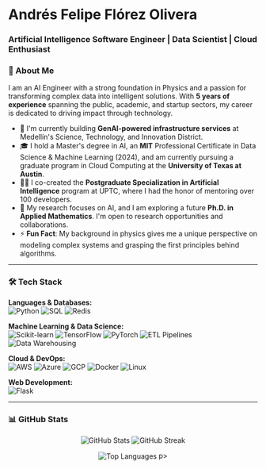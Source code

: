 # Andrés Felipe Flórez Olivera
### Artificial Intelligence Software Engineer | Data Scientist | Cloud Enthusiast

### 👋 About Me

I am an AI Engineer with a strong foundation in Physics and a passion for transforming complex data into intelligent solutions. With **5 years of experience** spanning the public, academic, and startup sectors, my career is dedicated to driving impact through technology.

- 🔭 I'm currently building **GenAI-powered infrastructure services** at Medellín's Science, Technology, and Innovation District.
- 🎓 I hold a Master's degree in AI, an **MIT** Professional Certificate in Data Science & Machine Learning (2024), and am currently pursuing a graduate program in Cloud Computing at the **University of Texas at Austin**.
- 👨‍🏫 I co-created the **Postgraduate Specialization in Artificial Intelligence** program at UPTC, where I had the honor of mentoring over 100 developers.
- 🚀 My research focuses on AI, and I am exploring a future **Ph.D. in Applied Mathematics**. I'm open to research opportunities and collaborations.
- ⚡ **Fun Fact**: My background in physics gives me a unique perspective on modeling complex systems and grasping the first principles behind algorithms.

---

### 🛠️ Tech Stack

<p align="left">
  <strong>Languages & Databases:</strong><br>
  <img src="https://img.shields.io/badge/Python-3776AB?style=for-the-badge&logo=python&logoColor=white" alt="Python"/>
  <img src="https://img.shields.io/badge/SQL-4479A1?style=for-the-badge&logo=postgresql&logoColor=white" alt="SQL"/>
  <img src="https://img.shields.io/badge/Redis-DC382D?style=for-the-badge&logo=redis&logoColor=white" alt="Redis"/>
</p>

<p align="left">
  <strong>Machine Learning & Data Science:</strong><br>
  <img src="https://img.shields.io/badge/Scikit--learn-F7931A?style=for-the-badge&logo=scikit-learn&logoColor=white" alt="Scikit-learn"/>
  <img src="https://img.shields.io/badge/TensorFlow-FF6F00?style=for-the-badge&logo=tensorflow&logoColor=white" alt="TensorFlow"/>
  <img src="https://img.shields.io/badge/PyTorch-EE4C2C?style=for-the-badge&logo=pytorch&logoColor=white" alt="PyTorch"/>
  <img src="https://img.shields.io/badge/ETL Pipelines-7A378E?style=for-the-badge" alt="ETL Pipelines"/>
  <img src="https://img.shields.io/badge/Data Warehousing-228B22?style=for-the-badge" alt="Data Warehousing"/>
</p>

<p align="left">
  <strong>Cloud & DevOps:</strong><br>
  <img src="https://img.shields.io/badge/AWS-232F3E?style=for-the-badge&logo=amazon-aws&logoColor=white" alt="AWS"/>
  <img src="https://img.shields.io/badge/Azure-0078D4?style=for-the-badge&logo=microsoft-azure&logoColor=white" alt="Azure"/>
  <img src="https://img.shields.io/badge/GCP-4285F4?style=for-the-badge&logo=google-cloud&logoColor=white" alt="GCP"/>
  <img src="https://img.shields.io/badge/Docker-2496ED?style=for-the-badge&logo=docker&logoColor=white" alt="Docker"/>
  <img src="https://img.shields.io/badge/Linux-FCC624?style=for-the-badge&logo=linux&logoColor=black" alt="Linux"/>
</p>

<p align="left">
  <strong>Web Development:</strong><br>
  <img src="https://img.shields.io/badge/Flask-000000?style=for-the-badge&logo=flask&logoColor=white" alt="Flask"/>
</p>

---

### 📊 GitHub Stats

<p align="center">
  <img align="center" src="https://github-readme-stats.vercel.app/api?username=afelipfo&show_icons=true&count_private=true&theme=radical&hide_border=true" alt="GitHub Stats"/>
  <img align="center" src="https://github-readme-streak-stats.herokuapp.com/?user=afelipfo&theme=radical&hide_border=true" alt="GitHub Streak"/>
</p>
<p align="center">
  <img align="center" src="https://github-readme-stats.vercel.app/api/top-langs/?username=afelipfo&layout=compact&theme=radical&hide_border=true" alt="Top Languages"/>
p>
